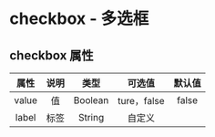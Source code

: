 # checkbox - 多选框

## checkbox 属性

| 属性  | 说明 |  类型   |   可选值    | 默认值 |
| :---: | :--: | :-----: | :---------: | :----: |
| value |  值  | Boolean | ture，false | false  |
| label | 标签 | String  |   自定义    |        |

